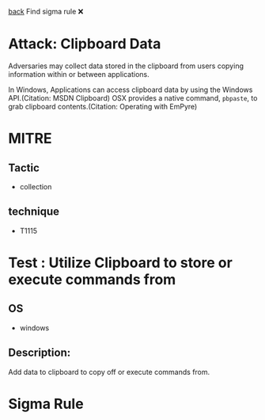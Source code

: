 
[back](../index.md)
Find sigma rule :x: 

# Attack: Clipboard Data 

Adversaries may collect data stored in the clipboard from users copying information within or between applications. 

In Windows, Applications can access clipboard data by using the Windows API.(Citation: MSDN Clipboard) OSX provides a native command, <code>pbpaste</code>, to grab clipboard contents.(Citation: Operating with EmPyre)

# MITRE
## Tactic
  - collection


## technique
  - T1115


# Test : Utilize Clipboard to store or execute commands from
## OS
  - windows


## Description:
Add data to clipboard to copy off or execute commands from.


# Sigma Rule

